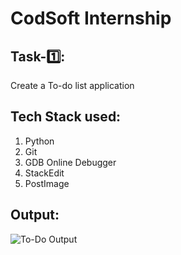 ﻿

# CodSoft Internship

## **Task-1️⃣:**

Create a To-do list application

## Tech Stack used:
1. Python
2. Git
3. GDB Online Debugger
4. StackEdit
5. PostImage


## Output:

![To-Do Output](https://i.postimg.cc/HkVGB9QX/Screenshot-2024-10-12-105633.png)





